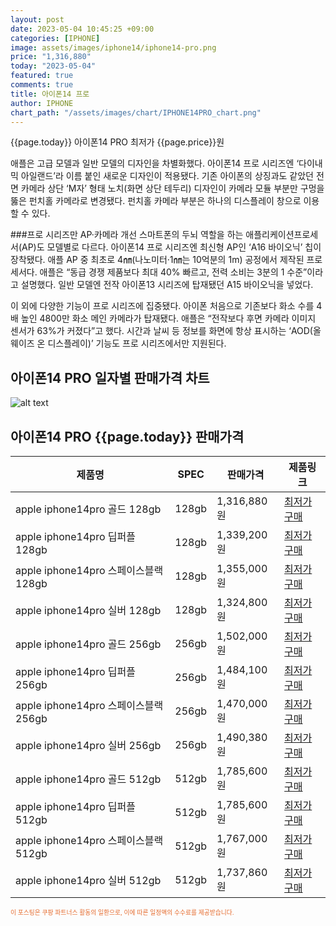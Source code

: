 ```yaml
---
layout: post
date: 2023-05-04 10:45:25 +09:00
categories: [IPHONE]
image: assets/images/iphone14/iphone14-pro.png
price: "1,316,880"
today: "2023-05-04"
featured: true
comments: true
title: 아이폰14 프로
author: IPHONE
chart_path: "/assets/images/chart/IPHONE14PRO_chart.png"
---
```


{{page.today}} 아이폰14 PRO 최저가 {{page.price}}원

애플은 고급 모델과 일반 모델의 디자인을 차별화했다. 아이폰14 프로 시리즈엔 ‘다이내믹 아일랜드’라 이름 붙인 새로운 디자인이 적용됐다. 기존 아이폰의 상징과도 같았던 전면 카메라 상단 ‘M자’ 형태 노치(화면 상단 테두리) 디자인이 카메라 모듈 부분만 구멍을 뚫은 펀치홀 카메라로 변경됐다. 펀치홀 카메라 부분은 하나의 디스플레이 창으로 이용할 수 있다.

###프로 시리즈만 AP·카메라 개선
스마트폰의 두뇌 역할을 하는 애플리케이션프로세서(AP)도 모델별로 다르다. 아이폰14 프로 시리즈엔 최신형 AP인 ‘A16 바이오닉’ 칩이 장착됐다. 애플 AP 중 최초로 4㎚(나노미터·1㎚는 10억분의 1m) 공정에서 제작된 프로세서다. 애플은 “동급 경쟁 제품보다 최대 40% 빠르고, 전력 소비는 3분의 1 수준”이라고 설명했다. 일반 모델엔 전작 아이폰13 시리즈에 탑재됐던 A15 바이오닉을 넣었다.

이 외에 다양한 기능이 프로 시리즈에 집중됐다. 아이폰 처음으로 기존보다 화소 수를 4배 높인 4800만 화소 메인 카메라가 탑재됐다. 애플은 “전작보다 후면 카메라 이미지 센서가 63%가 커졌다”고 했다. 시간과 날씨 등 정보를 화면에 항상 표시하는 ‘AOD(올웨이즈 온 디스플레이)’ 기능도 프로 시리즈에서만 지원된다.

## 아이폰14 PRO 일자별 판매가격 차트
![alt text]({{page.chart_path}} "아이폰14 PRO 판매가격 차트")

## 아이폰14 PRO {{page.today}} 판매가격
<main>
<table id="rwd-table-large">
  <thead>
    <tr>
      <th>제품명</th>
      <th>SPEC</th>
      <th>판매가격</th>
      <th>제품링크</th>
    </tr>
  </thead>
  <tbody><tr>
        <td>apple iphone14pro 골드 128gb </td>
        <td>128gb</td>
        <td>1,316,880원</td>
        <td><a href='https://link.coupang.com/a/SOYqH' target='_blank'>최저가구매</a></td>
        </tr><tr>
        <td>apple iphone14pro 딥퍼플 128gb </td>
        <td>128gb</td>
        <td>1,339,200원</td>
        <td><a href='https://link.coupang.com/a/SOYs5' target='_blank'>최저가구매</a></td>
        </tr><tr>
        <td>apple iphone14pro 스페이스블랙 128gb </td>
        <td>128gb</td>
        <td>1,355,000원</td>
        <td><a href='https://link.coupang.com/a/SOYvt' target='_blank'>최저가구매</a></td>
        </tr><tr>
        <td>apple iphone14pro 실버 128gb </td>
        <td>128gb</td>
        <td>1,324,800원</td>
        <td><a href='https://link.coupang.com/a/SOYxD' target='_blank'>최저가구매</a></td>
        </tr><tr>
        <td>apple iphone14pro 골드 256gb </td>
        <td>256gb</td>
        <td>1,502,000원</td>
        <td><a href='https://link.coupang.com/a/SOYzH' target='_blank'>최저가구매</a></td>
        </tr><tr>
        <td>apple iphone14pro 딥퍼플 256gb </td>
        <td>256gb</td>
        <td>1,484,100원</td>
        <td><a href='https://link.coupang.com/a/SOYCd' target='_blank'>최저가구매</a></td>
        </tr><tr>
        <td>apple iphone14pro 스페이스블랙 256gb </td>
        <td>256gb</td>
        <td>1,470,000원</td>
        <td><a href='https://link.coupang.com/a/SOYEY' target='_blank'>최저가구매</a></td>
        </tr><tr>
        <td>apple iphone14pro 실버 256gb </td>
        <td>256gb</td>
        <td>1,490,380원</td>
        <td><a href='https://link.coupang.com/a/SOYLE' target='_blank'>최저가구매</a></td>
        </tr><tr>
        <td>apple iphone14pro 골드 512gb </td>
        <td>512gb</td>
        <td>1,785,600원</td>
        <td><a href='https://link.coupang.com/a/SOYNI' target='_blank'>최저가구매</a></td>
        </tr><tr>
        <td>apple iphone14pro 딥퍼플 512gb </td>
        <td>512gb</td>
        <td>1,785,600원</td>
        <td><a href='https://link.coupang.com/a/SOYPE' target='_blank'>최저가구매</a></td>
        </tr><tr>
        <td>apple iphone14pro 스페이스블랙 512gb </td>
        <td>512gb</td>
        <td>1,767,000원</td>
        <td><a href='https://link.coupang.com/a/SOYRG' target='_blank'>최저가구매</a></td>
        </tr><tr>
        <td>apple iphone14pro 실버 512gb </td>
        <td>512gb</td>
        <td>1,737,860원</td>
        <td><a href='https://link.coupang.com/a/SOYUa' target='_blank'>최저가구매</a></td>
        </tr></tbody>
</table>
</main>
<div style="color:#e56a2c;font-size: 0.7em;" >
이 포스팅은 쿠팡 파트너스 활동의 일환으로, 이에 따른 일정액의 수수료를 제공받습니다.
</div>
